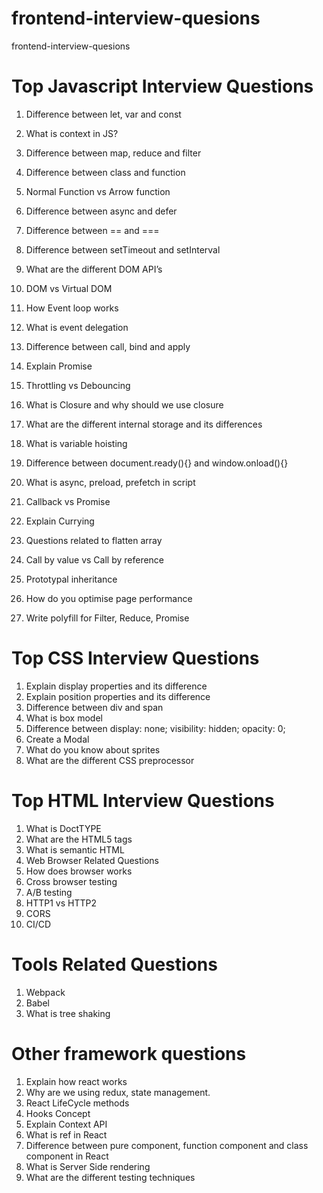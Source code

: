 # frontend-interview-quesions
frontend-interview-quesions

# Top Javascript Interview Questions
1. Difference between let, var and const

2. What is context in JS?

3. Difference between map, reduce and filter

4. Difference between class and function

5. Normal Function vs Arrow function
6. Difference between async and defer
7. Difference between == and ===
8. Difference between setTimeout and setInterval
9. What are the different DOM API’s
10. DOM vs Virtual DOM
11. How Event loop works
12. What is event delegation
13. Difference between call, bind and apply
14. Explain Promise
15. Throttling vs Debouncing
16. What is Closure and why should we use closure
17. What are the different internal storage and its differences
18. What is variable hoisting
19. Difference between document.ready(){} and window.onload(){}
20. What is async, preload, prefetch in script
21. Callback vs Promise
22. Explain Currying
23. Questions related to flatten array
24. Call by value vs Call by reference
25. Prototypal inheritance
26. How do you optimise page performance
27. Write polyfill for Filter, Reduce, Promise
# Top CSS Interview Questions
1. Explain display properties and its difference
2. Explain position properties and its difference
3. Difference between div and span
4. What is box model
5. Difference between display: none; visibility: hidden; opacity: 0;
6. Create a Modal
7. What do you know about sprites
8. What are the different CSS preprocessor
# Top HTML Interview Questions
1. What is DoctTYPE
2. What are the HTML5 tags
3. What is semantic HTML
4. Web Browser Related Questions
6. How does browser works
7. Cross browser testing
8. A/B testing
9. HTTP1 vs HTTP2
10. CORS
11. CI/CD
# Tools Related Questions
1. Webpack
2. Babel
3. What is tree shaking
# Other framework questions
1. Explain how react works
2. Why are we using redux, state management.
4. React LifeCycle methods
5. Hooks Concept
6. Explain Context API
7. What is ref in React
8. Difference between pure component, function component and class component in React
9. What is Server Side rendering
10. What are the different testing techniques
